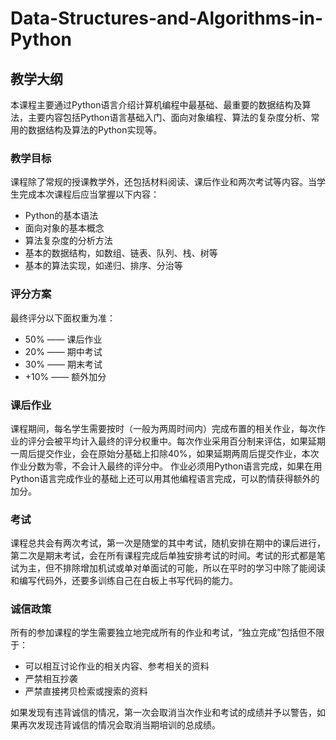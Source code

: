 # Data-Structures-and-Algorithms-in-Python

## 教学大纲

本课程主要通过Python语言介绍计算机编程中最基础、最重要的数据结构及算法，主要内容包括Python语言基础入门、面向对象编程、算法的复杂度分析、常用的数据结构及算法的Python实现等。

### 教学目标

课程除了常规的授课教学外，还包括材料阅读、课后作业和两次考试等内容。当学生完成本次课程后应当掌握以下内容：

* Python的基本语法
* 面向对象的基本概念
* 算法复杂度的分析方法
* 基本的数据结构，如数组、链表、队列、栈、树等
* 基本的算法实现，如递归、排序、分治等

### 评分方案

最终评分以下面权重为准：

* 50% —— 课后作业
* 20% —— 期中考试
* 30% —— 期末考试
* +10% —— 额外加分

### 课后作业

课程期间，每名学生需要按时（一般为两周时间内）完成布置的相关作业，每次作业的评分会被平均计入最终的评分权重中。每次作业采用百分制来评估，如果延期一周后提交作业，会在原始分基础上扣除40%，如果延期两周后提交作业，本次作业分数为零，不会计入最终的评分中。
作业必须用Python语言完成，如果在用Python语言完成作业的基础上还可以用其他编程语言完成，可以酌情获得额外的加分。

### 考试

课程总共会有两次考试，第一次是随堂的其中考试，随机安排在期中的课后进行，第二次是期末考试，会在所有课程完成后单独安排考试的时间。考试的形式都是笔试为主，但不排除增加机试或单对单面试的可能，所以在平时的学习中除了能阅读和编写代码外，还要多训练自己在白板上书写代码的能力。

### 诚信政策

所有的参加课程的学生需要独立地完成所有的作业和考试，“独立完成”包括但不限于：

* 可以相互讨论作业的相关内容、参考相关的资料
* 严禁相互抄袭
* 严禁直接拷贝检索或搜索的资料

如果发现有违背诚信的情况，第一次会取消当次作业和考试的成绩并予以警告，如果再次发现违背诚信的情况会取消当期培训的总成绩。
